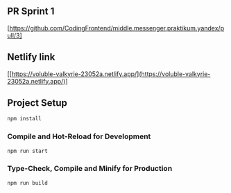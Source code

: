 ## PR Sprint 1

[https://github.com/CodingFrontend/middle.messenger.praktikum.yandex/pull/3]

## Netlify link

[[https://voluble-valkyrie-23052a.netlify.app/](https://voluble-valkyrie-23052a.netlify.app/)]

## Project Setup

```sh
npm install
```

### Compile and Hot-Reload for Development

```sh
npm run start
```

### Type-Check, Compile and Minify for Production

```sh
npm run build
```

